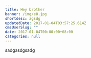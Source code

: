 ```yaml
---
title: Hey brother
banner: /img/e8.jpg
shortdesc: agsdg
updatedDate: 2017-01-04T03:57:25.614Z
cmsUserSlug: ""
date: 2017-01-04T00:00:00+08:00
categories: null
---
```


sadgasdgsadg